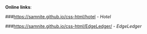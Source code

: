 <!-- prettier-ignore -->
**Online links**:

###https://samnite.github.io/css-html/hotel - _Hotel_

###https://samnite.github.io/css-html/EdgeLedger/ - _EdgeLedger_
